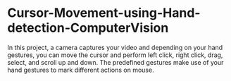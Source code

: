 # Cursor-Movement-using-Hand-detection-ComputerVision
In this project, a camera captures your video and depending on your hand gestures, you can  move the cursor and perform left click, right click, drag, select, and scroll up and down. The  predefined gestures make use of your hand gestures to mark different actions on mouse.
